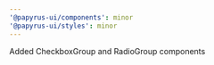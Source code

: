 ```yaml
---
'@papyrus-ui/components': minor
'@papyrus-ui/styles': minor
---
```


Added CheckboxGroup and RadioGroup components
